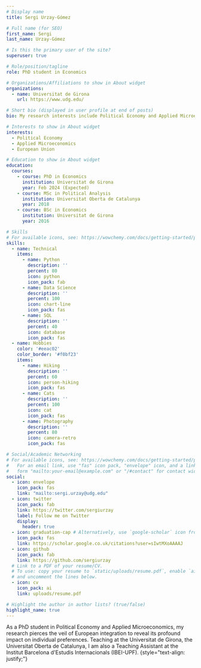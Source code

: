 ```yaml
---
# Display name
title: Sergi Urzay-Gómez

# Full name (for SEO)
first_name: Sergi
last_name: Urzay-Gómez

# Is this the primary user of the site?
superuser: true

# Role/position/tagline
role: PhD student in Economics

# Organizations/Affiliations to show in About widget
organizations:
  - name: Universitat de Girona
    url: https://www.udg.edu/

# Short bio (displayed in user profile at end of posts)
bio: My research interests include Political Economy and Applied Microeconomics.

# Interests to show in About widget
interests:
  - Political Economy
  - Applied Microeconomics
  - European Union

# Education to show in About widget
education:
  courses:
    - course: PhD in Economics
      institution: Universitat de Girona
      year: Feb 2024 (Expected)
    - course: MSc in Political Analysis
      institution: Universitat Oberta de Catalunya
      year: 2018
    - course: BSc in Economics
      institution: Universitat de Girona
      year: 2016

# Skills
# For available icons, see: https://wowchemy.com/docs/getting-started/page-builder/#icons
skills:
  - name: Technical
    items:
      - name: Python
        description: ''
        percent: 80
        icon: python
        icon_pack: fab
      - name: Data Science
        description: ''
        percent: 100
        icon: chart-line
        icon_pack: fas
      - name: SQL
        description: ''
        percent: 40
        icon: database
        icon_pack: fas
  - name: Hobbies
    color: '#eeac02'
    color_border: '#f0bf23'
    items:
      - name: Hiking
        description: ''
        percent: 60
        icon: person-hiking
        icon_pack: fas
      - name: Cats
        description: ''
        percent: 100
        icon: cat
        icon_pack: fas
      - name: Photography
        description: ''
        percent: 80
        icon: camera-retro
        icon_pack: fas

# Social/Academic Networking
# For available icons, see: https://wowchemy.com/docs/getting-started/page-builder/#icons
#   For an email link, use "fas" icon pack, "envelope" icon, and a link in the
#   form "mailto:your-email@example.com" or "/#contact" for contact widget.
social:
  - icon: envelope
    icon_pack: fas
    link: "mailto:sergi.urzay@udg.edu"
  - icon: twitter
    icon_pack: fab
    link: https://twitter.com/sergiurzay
    label: Follow me on Twitter
    display:
      header: true
  - icon: graduation-cap # Alternatively, use `google-scholar` icon from `ai` icon pack
    icon_pack: fas
    link: https://scholar.google.co.uk/citations?user=sIwtMXoAAAAJ
  - icon: github
    icon_pack: fab
    link: https://github.com/sergiurzay
  # Link to a PDF of your resume/CV.
  # To use: copy your resume to `static/uploads/resume.pdf`, enable `ai` icons in `params.yaml`,
  # and uncomment the lines below.
  - icon: cv
    icon_pack: ai
    link: uploads/resume.pdf

# Highlight the author in author lists? (true/false)
highlight_name: true
---
```


As a PhD student in Political Economy and Applied Microeconomics, my research pierces the veil of European integration to reveal its profound impact on individual preferences. Teaching at the Universitat de Girona, the Universitat Oberta de Catalunya, I am also a Teaching Assistant at the Institut Barcelona d'Estudis Internacionals (IBEI-UPF).
{style="text-align: justify;"}
